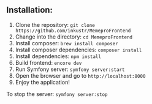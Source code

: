 ## Installation:

1. Clone the repository: `git clone https://github.com/inkustr/MemeproFrontend`
2. Change into the directory: `cd MemeproFrontend`
3. Install composer: `brew install composer`
4. Install composer dependencies: `composer install`
5. Install dependencies: `npm install`
6. Build frontend: `encore dev`
8. Run Symfony server: `symfony server:start`
9. Open the browser and go to `http://localhost:8000`
10. Enjoy the application!

To stop the server: `symfony server:stop`

